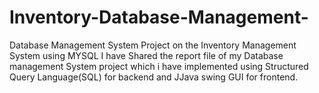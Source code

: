 # Inventory-Database-Management-
Database Management System Project on the Inventory Management System using MYSQL
I have Shared the report file of my Database management System project which i have implemented using Structured Query Language(SQL) for backend and JJava swing GUI for frontend.
